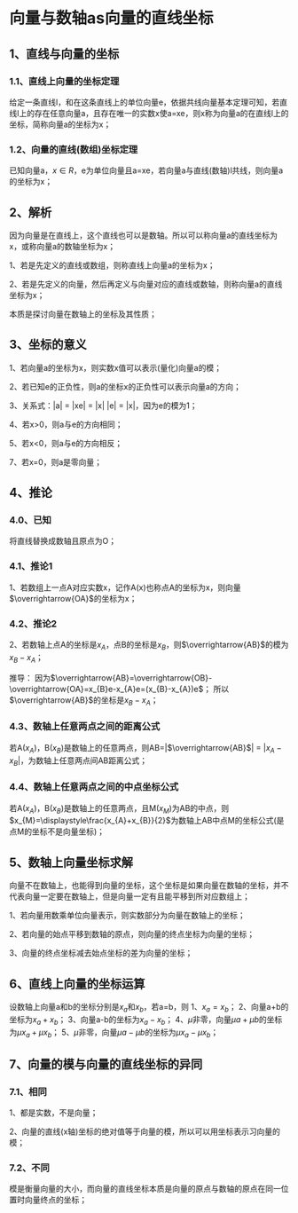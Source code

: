 # 向量与数轴as向量的直线坐标

## 1、直线与向量的坐标
### 1.1、直线上向量的坐标定理
给定一条直线l，和在这条直线上的单位向量e，依据共线向量基本定理可知，若直线l上的存在任意向量a，且存在唯一的实数x使a=xe，则x称为向量a的在直线l上的坐标，简称向量a的坐标为x；


### 1.2、向量的直线(数组)坐标定理
已知向量a，$x\in R$，e为单位向量且a=xe，若向量a与直线(数轴)l共线，则向量a的坐标为x；

## 2、解析
因为向量是在直线上，这个直线也可以是数轴。所以可以称向量a的直线坐标为x，或称向量a的数轴坐标为x；

1、若是先定义的直线或数组，则称直线上向量a的坐标为x；

2、若是先定义的向量，然后再定义与向量对应的直线或数轴，则称向量a的直线坐标为x；

本质是探讨向量在数轴上的坐标及其性质；

## 3、坐标的意义
1、若向量a的坐标为x，则实数x值可以表示(量化)向量a的模；

2、若已知e的正负性，则a的坐标x的正负性可以表示向量a的方向；

3、关系式：|a| = |xe| = |x| |e| = |x|，因为e的模为1；

4、若x>0，则a与e的方向相同；

5、若x<0，则a与e的方向相反；

7、若x=0，则a是零向量；

## 4、推论
### 4.0、已知
将直线替换成数轴且原点为O；

### 4.1、推论1
1、若数组上一点A对应实数x，记作A(x)也称点A的坐标为x，则向量$\overrightarrow{OA}$的坐标为x；

### 4.2、推论2
2、若数轴上点A的坐标是$x_{A}$，点B的坐标是$x_{B}$，则$\overrightarrow{AB}$的模为$x_{B}-x_{A}$；

推导：
因为$\overrightarrow{AB}=\overrightarrow{OB}-\overrightarrow{OA}=x_{B}e-x_{A}e=(x_{B}-x_{A})e$；
所以$\overrightarrow{AB}$的坐标是$x_{B}-x_{A}$；

### 4.3、数轴上任意两点之间的距离公式
若A($x_{A}$)，B($x_{B}$)是数轴上的任意两点，则AB=|$\overrightarrow{AB}$| = |$x_{A}-x_{B}$|，为数轴上任意两点间AB距离公式；

### 4.4、数轴上任意两点之间的中点坐标公式
若A($x_{A}$)，B($x_{B}$)是数轴上的任意两点，且M($x_{M}$)为AB的中点，则$x_{M}=\displaystyle\frac{x_{A}+x_{B}}{2}$为数轴上AB中点M的坐标公式(是点M的坐标不是向量坐标)；

## 5、数轴上向量坐标求解
向量不在数轴上，也能得到向量的坐标，这个坐标是如果向量在数轴的坐标，并不代表向量一定要在数轴上，但是向量一定有且能平移到所对应数组上；

1、若向量用数乘单位向量表示，则实数部分为向量在数轴上的坐标；

2、若向量的始点平移到数轴的原点，则向量的终点坐标为向量的坐标；

3、向量的终点坐标减去始点坐标的差为向量的坐标；

## 6、直线上向量的坐标运算
设数轴上向量a和b的坐标分别是$x_{a}$和$x_{b}$，若a=b，则
1、$x_{a}=x_{b}$；
2、向量a+b的坐标为$x_{a}+x_{b}$；
3、向量a-b的坐标为$x_{a}-x_{b}$；
4、$\mu$非零，向量$\mu a+\mu b$的坐标为$\mu x_{a}+\mu x_{b}$；
5、$\mu$非零，向量$\mu a-\mu b$的坐标为$\mu x_{a}-\mu x_{b}$；

## 7、向量的模与向量的直线坐标的异同
### 7.1、相同
1、都是实数，不是向量；

2、向量的直线(x轴)坐标的绝对值等于向量的模，所以可以用坐标表示习向量的模；

### 7.2、不同
模是衡量向量的大小，而向量的直线坐标本质是向量的原点与数轴的原点在同一位置时向量终点的坐标；
